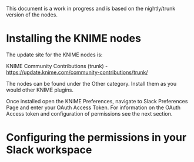 This document is a work in progress and is based on the nightly/trunk version of the nodes.



# Installing the KNIME nodes

The update site for the KNIME nodes is: 

KNIME Community Contributions (trunk) - https://update.knime.com/community-contributions/trunk/

The nodes can be found under the Other category. Install them as you would other KNIME plugins.

Once installed open the KNIME Preferences, navigate to Slack Preferences Page and enter your OAuth Access Token. For information on the OAuth Access token and configuration of permissions see the next section.

# Configuring the permissions in your Slack workspace

